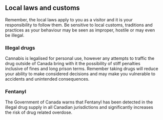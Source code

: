 ## Local laws and customs

Remember, the local laws apply to you as a visitor and it is your responsibility to follow them. Be sensitive to local customs, traditions and practices as your behaviour may be seen as improper, hostile or may even be illegal.

### **Illegal drugs**

Cannabis is legalised for personal use, however any attempts to traffic the drug outside of Canada bring with it the possibility of stiff penalties inclusive of fines and long prison terms. Remember taking drugs will reduce your ability to make considered decisions and may make you vulnerable to accidents and unintended consequences.

### **Fentanyl**

The Government of Canada warns that Fentanyl has been detected in the illegal drug supply in all Canadian jurisdictions and significantly increases the risk of drug related overdose.